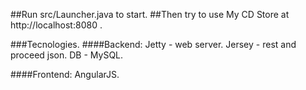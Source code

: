 ##Run src/Launcher.java to start. 
##Then try to use My CD Store at 
http://localhost:8080 .

###Tecnologies.
####Backend:
Jetty - web server.
Jersey - rest and proceed json.
DB - MySQL.

####Frontend:
AngularJS.
